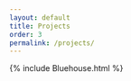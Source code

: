 ```yaml
---
layout: default
title: Projects
order: 3
permalink: /projects/
---
```


{% include Bluehouse.html %}


